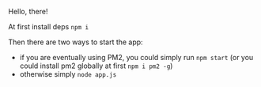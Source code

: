 Hello, there!

At first install deps `npm i` 

Then there are two ways to start the app:
  - if you are eventually using PM2, you could simply run `npm start` (or you could install pm2 globally at first `npm i pm2 -g`)
  - otherwise simply `node app.js`
